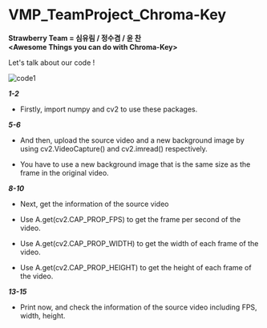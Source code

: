 # VMP_TeamProject_Chroma-Key
**Strawberry Team = 심유림 / 정수겸 / 윤 찬**  
**&lt;Awesome Things you can do with Chroma-Key>**

Let's talk about our code !

![code1](https://user-images.githubusercontent.com/119425924/204765876-38f0a76a-06ba-43bb-9100-20346f8a639e.png)

***1-2***

* Firstly, import numpy and cv2 to use these packages.

***5-6***

* And then, upload the source video and a new background image by using cv2.VideoCapture() and cv2.imread() respectively.

* You have to use a new background image that is the same size as the frame in the original video.

***8-10***

* Next, get the information of the source video

* Use A.get(cv2.CAP_PROP_FPS) to get the frame per second of the video.

* Use A.get(cv2.CAP_PROP_WIDTH) to get the width of each frame of the video.

* Use A.get(cv2.CAP_PROP_HEIGHT) to get the height of each frame of the video.

***13-15***

* Print now, and check the information of the source video including FPS, width, height.




